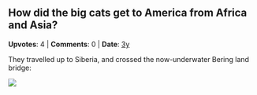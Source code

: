 ## How did the big cats get to America from Africa and Asia?
    
**Upvotes**: 4 | **Comments**: 0 | **Date**: [3y](https://www.quora.com/How-did-the-big-cats-get-to-America-from-Africa-and-Asia/answer/Gary-Meaney)

They travelled up to Siberia, and crossed the now-underwater Bering land bridge:

![](https://qph.fs.quoracdn.net/main-qimg-751a959e16b7baefe3793650c12b495a-lq)

